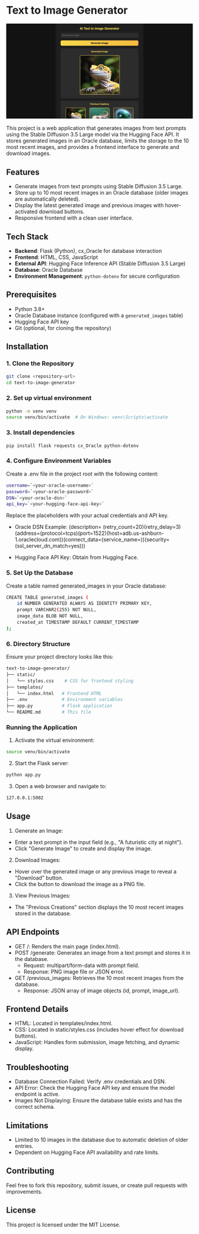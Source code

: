 # Text to Image Generator

![Project Screenshot](assets/project_preview.png)


This project is a web application that generates images from text prompts using the Stable Diffusion 3.5 Large model via the Hugging Face API. It stores generated images in an Oracle database, limits the storage to the 10 most recent images, and provides a frontend interface to generate and download images.

## Features
- Generate images from text prompts using Stable Diffusion 3.5 Large.
- Store up to 10 most recent images in an Oracle database (older images are automatically deleted).
- Display the latest generated image and previous images with hover-activated download buttons.
- Responsive frontend with a clean user interface.

## Tech Stack
- **Backend**: Flask (Python), cx_Oracle for database interaction
- **Frontend**: HTML, CSS, JavaScript
- **External API**: Hugging Face Inference API (Stable Diffusion 3.5 Large)
- **Database**: Oracle Database
- **Environment Management**: `python-dotenv` for secure configuration

## Prerequisites
- Python 3.8+
- Oracle Database instance (configured with a `generated_images` table)
- Hugging Face API key
- Git (optional, for cloning the repository)

## Installation

### 1. Clone the Repository
```bash
git clone <repository-url>
cd text-to-image-generator
```

### 2. Set up virtual environment
```bash
python -m venv venv
source venv/bin/activate  # On Windows: venv\Scripts\activate
```

### 3. Install dependencies 
```bash
pip install flask requests cx_Oracle python-dotenv
```

### 4. Configure Environment Variables
Create a .env file in the project root with the following content:
```bash
username=`<your-oracle-username>`
password=`<your-oracle-password>`
DSN=`<your-oracle-dsn>`
api_key=`<your-hugging-face-api-key>`
```

Replace the placeholders with your actual credentials and API key.

* Oracle DSN Example: (description= (retry_count=20)(retry_delay=3)(address=(protocol=tcps)(port=1522)(host=adb.us-ashburn-1.oraclecloud.com))(connect_data=(service_name=<your-service-name>))(security=(ssl_server_dn_match=yes)))

* Hugging Face API Key: Obtain from Hugging Face.

### 5. Set Up the Database
Create a table named generated_images in your Oracle database:
```bash
CREATE TABLE generated_images (
    id NUMBER GENERATED ALWAYS AS IDENTITY PRIMARY KEY,
    prompt VARCHAR2(255) NOT NULL,
    image_data BLOB NOT NULL,
    created_at TIMESTAMP DEFAULT CURRENT_TIMESTAMP
);
```
### 6. Directory Structure
Ensure your project directory looks like this:
```bash
text-to-image-generator/
├── static/
│   └── styles.css    # CSS for frontend styling
├── templates/
│   └── index.html   # Frontend HTML
├── .env             # Environment variables
├── app.py           # Flask application
└── README.md        # This file
```

### Running the Application
1. Activate the virtual environment:
```bash
source venv/bin/activate 
```

2. Start the Flask server:
```bash
python app.py
```

3.  Open a web browser and navigate to:
```bash
127.0.0.1:5002
```
## Usage
1. Generate an Image:
* Enter a text prompt in the input field (e.g., "A futuristic city at night").
* Click "Generate Image" to create and display the image.
2. Download Images:
* Hover over the generated image or any previous image to reveal a "Download" button.
* Click the button to download the image as a PNG file.
3. View Previous Images:
* The "Previous Creations" section displays the 10 most recent images stored in the database.

## API Endpoints
* GET /: Renders the main page (index.html).
* POST /generate: Generates an image from a text prompt and stores it in the database.
    * Request: multipart/form-data with prompt field.
    * Response: PNG image file or JSON error.
* GET /previous_images: Retrieves the 10 most recent images from the database.
    * Response: JSON array of image objects (id, prompt, image_url).

## Frontend Details
* HTML: Located in templates/index.html.
* CSS: Located in static/styles.css (includes hover effect for download buttons).
* JavaScript: Handles form submission, image fetching, and dynamic display.

## Troubleshooting
* Database Connection Failed: Verify .env credentials and DSN.
* API Error: Check the Hugging Face API key and ensure the model endpoint is active.
* Images Not Displaying: Ensure the database table exists and has the correct schema.
## Limitations
* Limited to 10 images in the database due to automatic deletion of older entries.
* Dependent on Hugging Face API availability and rate limits.
## Contributing
Feel free to fork this repository, submit issues, or create pull requests with improvements.

## License
This project is licensed under the MIT License.